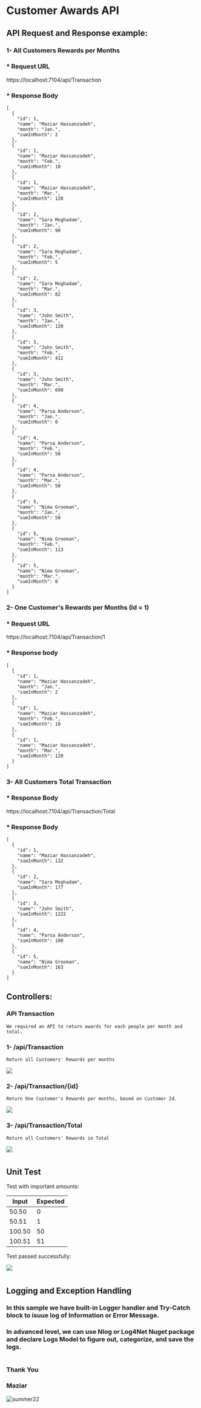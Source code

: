 # Customer Awards API
## API Request and Response example:

### 1- All Customers Rewards per Months
### * Request URL

https://localhost:7104/api/Transaction

### * Response Body

```
[
  {
    "id": 1,
    "name": "Maziar Hassanzadeh",
    "month": "Jan.",
    "sumInMonth": 2
  },
  {
    "id": 1,
    "name": "Maziar Hassanzadeh",
    "month": "Feb.",
    "sumInMonth": 10
  },
  {
    "id": 1,
    "name": "Maziar Hassanzadeh",
    "month": "Mar.",
    "sumInMonth": 120
  },
  {
    "id": 2,
    "name": "Sara Moghadam",
    "month": "Jan.",
    "sumInMonth": 90
  },
  {
    "id": 2,
    "name": "Sara Moghadam",
    "month": "Feb.",
    "sumInMonth": 5
  },
  {
    "id": 2,
    "name": "Sara Moghadam",
    "month": "Mar.",
    "sumInMonth": 82
  },
  {
    "id": 3,
    "name": "John Smith",
    "month": "Jan.",
    "sumInMonth": 120
  },
  {
    "id": 3,
    "name": "John Smith",
    "month": "Feb.",
    "sumInMonth": 412
  },
  {
    "id": 3,
    "name": "John Smith",
    "month": "Mar.",
    "sumInMonth": 690
  },
  {
    "id": 4,
    "name": "Parsa Anderson",
    "month": "Jan.",
    "sumInMonth": 0
  },
  {
    "id": 4,
    "name": "Parsa Anderson",
    "month": "Feb.",
    "sumInMonth": 50
  },
  {
    "id": 4,
    "name": "Parsa Anderson",
    "month": "Mar.",
    "sumInMonth": 50
  },
  {
    "id": 5,
    "name": "Nima Grooman",
    "month": "Jan.",
    "sumInMonth": 50
  },
  {
    "id": 5,
    "name": "Nima Grooman",
    "month": "Feb.",
    "sumInMonth": 113
  },
  {
    "id": 5,
    "name": "Nima Grooman",
    "month": "Mar.",
    "sumInMonth": 0
  }
]
```

### 2- One Customer's Rewards per Months (Id = 1)
### * Request URL

https://localhost:7104/api/Transaction/1

### * Response body
```
[
  {
    "id": 1,
    "name": "Maziar Hassanzadeh",
    "month": "Jan.",
    "sumInMonth": 2
  },
  {
    "id": 1,
    "name": "Maziar Hassanzadeh",
    "month": "Feb.",
    "sumInMonth": 10
  },
  {
    "id": 1,
    "name": "Maziar Hassanzadeh",
    "month": "Mar.",
    "sumInMonth": 120
  }
]
```

### 3- All Customers Total Transaction
### * Response Body

https://localhost:7104/api/Transaction/Total

### * Response Body
```
[
  {
    "id": 1,
    "name": "Maziar Hassanzadeh",
    "sumInMonth": 132
  },
  {
    "id": 2,
    "name": "Sara Moghadam",
    "sumInMonth": 177
  },
  {
    "id": 3,
    "name": "John Smith",
    "sumInMonth": 1222
  },
  {
    "id": 4,
    "name": "Parsa Anderson",
    "sumInMonth": 100
  },
  {
    "id": 5,
    "name": "Nima Grooman",
    "sumInMonth": 163
  }
]
```

## Controllers:

### API Transaction
    We required an API to return awards for each people per month and total.
### 1- /api/Transaction
    Return all Customers' Rewards per months
![](images/1.jpg)

### 2- /api/Transaction/{id} 
    Return One Customer's Rewards per months, based on Customer Id.
![](images/2.jpg)

### 3- /api/Transaction/Total
    Return all Customers' Rewards in Total
![](images/3.jpg)

# 

## Unit Test
Test with important amounts:

| Input | Expected |
|-------|----------|
| 50.50 | 0 |
| 50.51 | 1 |
| 100.50 | 50 |
| 100.51 | 51 |

Test passed successfully:

![](images/test.jpg)

#

## Logging and Exception Handling

### In this sample we have built-in Logger handler and Try-Catch block to isuue log of Information or Error Message.

### In advanced level, we can use Nlog or Log4Net Nuget package and declare Logs Model to figure out, categorize, and save the logs.

# 
### Thank You
### 
### Maziar
![summer22](https://user-images.githubusercontent.com/27779907/180127357-be7f9ca2-d412-41a0-8a83-911676a670a4.jpg)



